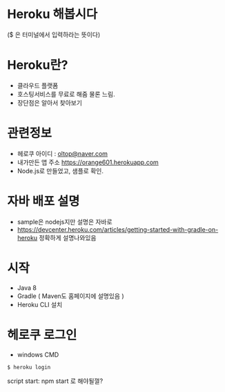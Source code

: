 # Heroku 해봅시다
($ 은 터미널에서 입력하라는 뜻이다)

# Heroku란? 
- 클라우드 플랫폼
- 호스팅서비스를 무료로 해줌 물론 느림.
- 장단점은 알아서 찾아보기

# 관련정보
- 헤로쿠 아이디 : oltop@naver.com
- 내가만든 앱 주소 https://orange601.herokuapp.com
- Node.js로 만들었고, 샘플로 확인.

# 자바 배포 설명
- sample은 nodejs지만 설명은 자바로 
- https://devcenter.heroku.com/articles/getting-started-with-gradle-on-heroku 정확하게 설명나와있음

# 시작
- Java 8
- Gradle ( Maven도 홈페이지에 설명있음 )
- Heroku CLI 설치

# 헤로쿠 로그인
- windows CMD

````command
$ heroku login
````



script 
start: npm start
로 해야될껄?
